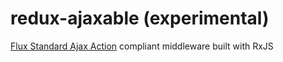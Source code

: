 # redux-ajaxable (experimental)
[Flux Standard Ajax Action](https://github.com/mcoetzee/flux-standard-ajax-action) compliant middleware built with RxJS
